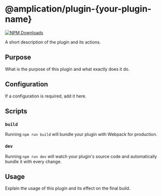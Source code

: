 # @amplication/plugin-{your-plugin-name}

[![NPM Downloads](https://img.shields.io/npm/dt/@amplication/plugin-auth-basic)](https://www.npmjs.com/package/@amplication/plugin-auth-basic)

A short description of the plugin and its actions.

## Purpose

What is the purpose of this plugin and what exactly does it do.

## Configuration

If a configuration is required, add it here.

## Scripts

### `build`

Running `npm run build` will bundle your plugin with Webpack for production.

### `dev`

Running `npm run dev` will watch your plugin's source code and automatically bundle it with every change.

## Usage

Explain the usage of this plugin and its effect on the final build.

